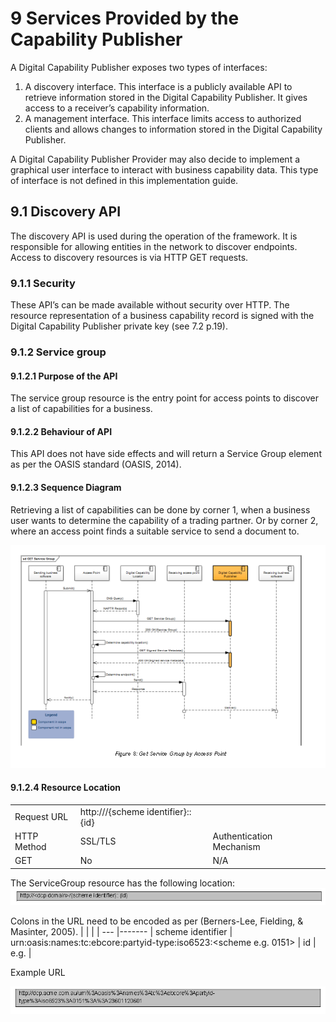 # 9 Services Provided by the Capability Publisher 

A Digital Capability Publisher exposes two types of interfaces: 
 1. A discovery interface. This interface is a publicly available API to retrieve information stored in the Digital Capability Publisher. It gives access to a receiver’s capability information. 
 2. A management interface. This interface limits access to authorized clients and allows changes to information stored in the Digital Capability Publisher. 

A Digital Capability Publisher Provider may also decide to implement a graphical user interface to interact with business capability data. This type of interface is not defined in this implementation guide. 

## 9.1 Discovery API 
The discovery API is used during the operation of the framework. It is responsible for allowing entities in the network to discover endpoints. 
Access to discovery resources is via HTTP GET requests. 

### 9.1.1 Security 
These API’s can be made available without security over HTTP. The resource representation of a business capability record is signed with the Digital Capability Publisher private key (see 7.2 p.19). 

### 9.1.2 Service group 

#### 9.1.2.1 Purpose of the API 
The service group resource is the entry point for access points to discover a list of capabilities for a business. 

#### 9.1.2.2 Behaviour of API 
This API does not have side effects and will return a Service Group element as per the OASIS standard (OASIS, 2014). 

#### 9.1.2.3 Sequence Diagram 
Retrieving a list of capabilities can be done by corner 1, when a business user wants to determine the capability of a trading partner. Or by corner 2, where an access point finds a suitable service to send a document to. 

![getserviceAP_Logo](/images/Get-service-group-AP.PNG)

#### 9.1.2.4 Resource Location 

| | | |
| --- |------- | -----|
Request URL | http://<dcp domain>/{scheme identifier}::{id} | |
HTTP Method |SSL/TLS |Authentication Mechanism |
GET | No | N/A |

The ServiceGroup resource has the following location: 
![servicegroup-resource_Logo](/images/servicegroup-resource.PNG) 

Colons in the URL need to be encoded as per (Berners-Lee, Fielding, & Masinter, 2005).
| | | 
| --- |------- |
scheme identifier | urn:oasis:names:tc:ebcore:partyid-type:iso6523:<scheme e.g. 0151> |
id | e.g. <abn number> |

Example URL 

![servicegroupresource-URL_Logo](/images/servicegroup-resourceURL.PNG)

